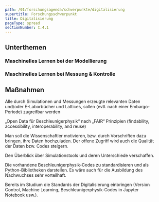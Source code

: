 ```yaml
---
path: /01/forschungsagenda/schwerpunkte/digitalisierung
supertitle: Forschungsschwerpunkt
title: Digitalisierung
pageType: spread
sectionNumber: C.4.1
---
```


<div class="spread--left spread-area--research-agenda-topic">

</div>

<div class="spread--left spread-area--intro">

<p class="md"><lorem add="5s" /></p>
<p class="md"><lorem add="5s" /></p>
<p class="md"><lorem add="5s" /></p>

</div>

<div class="spread--left spread-area--c-3">

## Unterthemen

### Maschinelles Lernen bei der Modellierung

### Maschinelles Lernen bei Messung & Kontrolle

</div>

<div class="spread--right spread-area--c-3">

## Maßnahmen

Alle durch Simulationen und Messungen erzeugte relevanten Daten und/oder E-Laborbücher und Lattices, sollen (evtl. nach
einer Embargo-Periode) zugreifbar werden

„Open Data für Beschleunigerphysik“ nach „FAIR“ Prinzipien (findability, accessibility, interoperability, and reuse)

Man soll die Wissenschaftler motivieren, bzw. durch Vorschriften dazu bringen, ihre Daten hochzuladen. Der offene
Zugriff wird auch die Qualität der Daten bzw. Codes steigern.

Den Überblick über Simulationstools und deren Unterschiede verschaffen.

Die vorhandene Beschleunigerphysik-Codes zu standardisieren und als Python-Bibliotheken darstellen. Es wäre auch für die
Ausbildung des Nachwuchses sehr vorteilhaft.

Bereits im Studium die Standards der Digitalisierung einbringen (Version Control, Machine Learning,
Beschleunigerphysik-Codes in Jupyter Notebook usw.).
